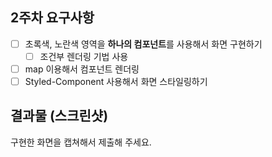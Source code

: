 ## 2주차 요구사항

- [ ] 초록색, 노란색 영역을 **하나의 컴포넌트**를 사용해서 화면 구현하기
  - [ ] 조건부 렌더링 기법 사용
- [ ] map 이용해서 컴포넌트 렌더링
- [ ] Styled-Component 사용해서 화면 스타일링하기

## 결과물 (스크린샷)

구현한 화면을 캡쳐해서 제출해 주세요.